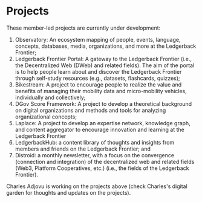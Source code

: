 # Projects


These member-led projects are currently under development:

1. Observatory: An ecosystem mapping of people, events, language, concepts, databases, media, organizations, and more at the Ledgerback Frontier;
2. Ledgerback Frontier Portal: A gateway to the Ledgerback Frontier (i.e., the Decentralized Web (DWeb) and related fields). The aim of the portal is to help people learn about and discover the Ledgerback Frontier through self-study resources (e.g., datasets, flashcards, quizzes);
3. Bikestream: A project to encourage people to realize the value and benefits of managing their mobility data and micro-mobility vehicles, individually and collectively;
4. DGov Score Framework: A project to develop a theoretical background on digital organizations and methods and tools for analyzing organizational concepts;
5. Laplace: A project to develop an expertise network, knowledge graph, and content aggregator to encourage innovation and learning at the Ledgerback Frontier
6. LedgerbackHub: a content library of thoughts and insights from members and friends on the Ledgerback Frontier; and
7. Distroid: a monthly newsletter, with a focus on the convergence (connection and integration) of the decentralized web and related fields (Web3, Platform Cooperatives, etc.) (i.e., the fields of the Ledgerback Frontier).

Charles Adjovu is working on the projects above (check Charles's digital garden for thoughts and updates on the projects).  
